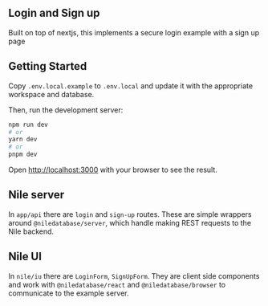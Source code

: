 ## Login and Sign up

Built on top of nextjs, this implements a secure login example with a sign up page

## Getting Started

Copy `.env.local.example` to `.env.local` and update it with the appropriate workspace and database.

Then, run the development server:

```bash
npm run dev
# or
yarn dev
# or
pnpm dev
```

Open [http://localhost:3000](http://localhost:3000) with your browser to see the result.

## Nile server

In `app/api` there are `login` and `sign-up` routes. These are simple wrappers around `@niledatabase/server`, which handle making REST requests to the Nile backend.

## Nile UI

In `nile/iu` there are `LoginForm`, `SignUpForm`. They are client side components and work with `@niledatabase/react` and `@niledatabase/browser` to communicate to the example server.
